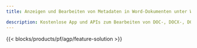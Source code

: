 ```yaml
---
title: Anzeigen und Bearbeiten von Metadaten in Word-Dokumenten unter Windows, Linux und macOS 

description: Kostenlose App und APIs zum Bearbeiten von DOC-, DOCX-, DOCM-, DOTX-, DOT-, RTF- und ODT-Dokumenteigenschaften
---
```


{{< blocks/products/pf/agp/feature-solution >}} 

